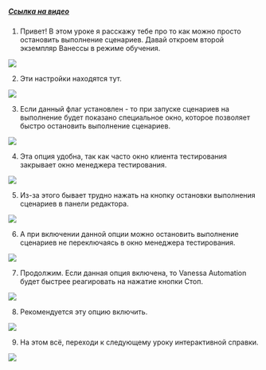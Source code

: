 ﻿##### [Ссылка на видео](https://youtu.be/oHCzuNCVxUY)

001. Привет! В этом уроке я расскажу тебе про то как можно просто остановить выполнение сценариев. Давай откроем второй экземпляр Ванессы в режиме обучения.

![](https://vanessa-files.do.bit-erp.ru/Doc/1.2.041.1/MD/Глава02/images/000_ЗакладкаСервисВыполнениеСценариевОстановитьВыполнениеСценария.png)

002. Эти настройки находятся тут.

![](https://vanessa-files.do.bit-erp.ru/Doc/1.2.041.1/MD/Глава02/images/009_ЗакладкаСервисВыполнениеСценариевОстановитьВыполнениеСценария.png)

003. Если данный флаг установлен - то при запуске сценариев на выполнение будет показано специальное окно, которое позволяет быстро остановить выполнение сценариев.

![](https://vanessa-files.do.bit-erp.ru/Doc/1.2.041.1/MD/Глава02/images/014_ЗакладкаСервисВыполнениеСценариевОстановитьВыполнениеСценария.png)

004. Эта опция удобна, так как часто окно клиента тестирования закрывает окно менеджера тестирования.

![](https://vanessa-files.do.bit-erp.ru/Doc/1.2.041.1/MD/Глава02/images/017_ЗакладкаСервисВыполнениеСценариевОстановитьВыполнениеСценария.png)

005. Из-за этого бывает трудно нажать на кнопку остановки выполнения сценариев в панели редактора.

![](https://vanessa-files.do.bit-erp.ru/Doc/1.2.041.1/MD/Глава02/images/020_ЗакладкаСервисВыполнениеСценариевОстановитьВыполнениеСценария.png)

006. А при включении данной опции можно остановить выполнение сценариев не переключаясь в окно менеджера тестирования.

![](https://vanessa-files.do.bit-erp.ru/Doc/1.2.041.1/MD/Глава02/images/025_ЗакладкаСервисВыполнениеСценариевОстановитьВыполнениеСценария.png)

007. Продолжим. Если данная опция включена, то Vanessa Automation будет быстрее реагировать на нажатие кнопки Стоп.

![](https://vanessa-files.do.bit-erp.ru/Doc/1.2.041.1/MD/Глава02/images/030_ЗакладкаСервисВыполнениеСценариевОстановитьВыполнениеСценария.png)

008. Рекомендуется эту опцию включить.

![](https://vanessa-files.do.bit-erp.ru/Doc/1.2.041.1/MD/Глава02/images/033_ЗакладкаСервисВыполнениеСценариевОстановитьВыполнениеСценария.png)

009. На этом всё, переходи к следующему уроку интерактивной справки.

![](https://vanessa-files.do.bit-erp.ru/Doc/1.2.041.1/MD/Глава02/images/034_ЗакладкаСервисВыполнениеСценариевОстановитьВыполнениеСценария.png)
